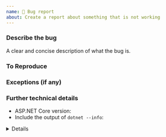 ```yaml
---
name: 🐞 Bug report
about: Create a report about something that is not working
---
```


<!--

More information on our issue management policies can be found here: https://aka.ms/aspnet/issue-policies

Please keep in mind that the GitHub issue tracker is not intended as a general support forum, but for reporting **non-security** bugs and feature requests.

If you believe you have an issue that affects the SECURITY of the platform, please do NOT create an issue and instead email your issue details to secure@microsoft.com. Your report may be eligible for our [bug bounty](https://www.microsoft.com/en-us/msrc/bounty-dot-net-core) but ONLY if it is reported through email.
For other types of questions, consider using [StackOverflow](https://stackoverflow.com).

-->

### Describe the bug
A clear and concise description of what the bug is.

### To Reproduce
<!--
We ❤ code! Point us to a minimalistic repro project hosted in a public GitHub repo.
For a repro project, create a new ASP.NET Core project using the template of your choice, apply the minimum required code to result in the issue you're observing.

We will close this issue if:
- The repro project you share with us is complex. We can't investigate custom projects, so don't point us to such, please.
- If we will not be able to repro the behavior you're reporting.
- If the repro project is attached as a `.zip` file.
- If the GitHub repro project is set to `Private`.
-->

### Exceptions (if any)
<!--
Include the exception you get when facing this issue
-->

### Further technical details
- ASP.NET Core version:
- Include the output of `dotnet --info`:

<details>
```

```
</details>

- The IDE (VS / VS Code/ VS4Mac) you're running on, and its version:
